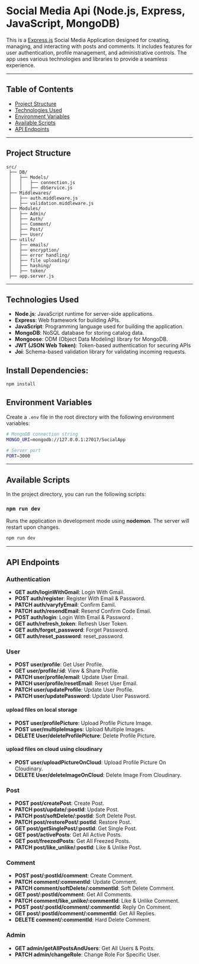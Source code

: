 # Social Media Api (Node.js, Express, JavaScript, MongoDB)
This is a [Express.js](https://expressjs.com/) Social Media Application designed for creating, managing, and interacting with posts and comments. 
It includes features for user authentication, profile management, and administrative controls. 
The app uses various technologies and libraries to provide a seamless experience.

---

## Table of Contents

- [Project Structure](#project-structure)
- [Technologies Used](#technologies-used)
- [Environment Variables](#environment-variables)
- [Available Scripts](#available-scripts)
- [API Endpoints](#api-endpoints)

---

## Project Structure

```
src/
 ├── DB/
 │   ├── Models/
 │   │   ├── connection.js
 │   │   ├── dbService.js
 ├── Middlewares/
 │   ├── auth.middleware.js
 │   ├── validation.middleware.js
 ├── Modules/
 │   ├── Admin/
 │   ├── Auth/
 │   ├── Comment/
 │   ├── Post/
 │   ├── User/
 ├── utils/
 │   ├── emails/
 │   ├── encryption/
 │   ├── error handling/
 │   ├── file uploading/
 │   ├── hashing/
 │   ├── token/
 ├── app.server.js
```
---

## Technologies Used

- **Node.js**: JavaScript runtime for server-side applications.
- **Express**: Web framework for building APIs.
- **JavaScript**: Programming language used for building the application.
- **MongoDB**: NoSQL database for storing catalog data.
- **Mongoose**: ODM (Object Data Modeling) library for MongoDB.
- **JWT (JSON Web Token)**: Token-based authentication for securing APIs
- **Joi**: Schema-based validation library for validating incoming requests.

## Install Dependencies:

   ```bash
   npm install
   ```
## Environment Variables

Create a `.env` file in the root directory with the following environment variables:

```bash
# MongoDB connection string
MONGO_URI=mongodb://127.0.0.1:27017/SocialApp

# Server port
PORT=3000
```

---

## Available Scripts

In the project directory, you can run the following scripts:

### `npm run dev`

Runs the application in development mode using **nodemon**. The server will restart upon changes.

```bash
npm run dev
```
---

## API Endpoints

### Authentication

- **GET auth/loginWithGmail**: Login With Gmail.
- **POST auth/register**: Register With Email & Password.
- **PATCH auth/varyfyEmail**: Confirm Eamil.
- **PATCH auth/resendEmail**: Resend Confirm Code Email.
- **POST auth/login**: Login With Email & Password .
- **GET auth/refresh_token**: Refresh User Token.
- **GET auth/forget_password**: Forget Password.
- **GET auth/reset_password**: reset_password.

### User

- **POST user/profile**: Get User Profile.
- **GET user/profile/:id**: View & Share Profile.
- **PATCH user/profile/email**: Update User Email.
- **PATCH user/profile/resetEmail**: Reset User Email.
- **PATCH user/updateProfile**: Update User Profile.
- **PATCH user/updatePassword**: Update User Password.
#### upload files on local storage
- **POST user/profilePicture**: Upload Profile Picture Image.
- **POST user/multipleImages**: Upload Multiple Images.
- **DELETE User/deleteProfilePicture**: Delete Profile Picture.
#### upload files on cloud using cloudinary
- **POST user/uploadPictureOnCloud**: Upload Profile Picture On Cloudinary.
- **DELETE User/deleteImageOnCloud**: Delete Image From Cloudinary.

### Post
- **POST post/createPost**: Create Post.
- **PATCH post/update/:postId**: Update Post.
- **PATCH post/softDelete/:postId**: Soft Delete Post.
- **PATCH post/restorePost/:postId**: Restore Post.
- **GET post/getSinglePost/:postId**: Get Single Post.
- **GET post/activePosts**: Get All Active Posts.
- **GET post/freezedPosts**: Get All Freezed Posts.
- **PATCH post/like_unlike/:postId**: Like & Unlike Post.

### Comment
- **POST post/:postId/comment**: Create Comment.
- **PATCH comment/:commentId**: Update Comment.
- **PATCH comment/softDelete/:commentId**: Soft Delete Comment.
- **GET post/:postId/comment**: Get All Comments.
- **PATCH comment/like_unlike/:commentId**: Like & Unlike Comment.
- **POST post/:postId/comment/:commentId**: Reply On Comment.
- **GET post/:postId/comment/:commentId**: Get All Replies.
- **DELETE comment/:commentId**: Hard Delete Comment.

### Admin
- **GET admin/getAllPostsAndUsers**: Get All Users & Posts.
- **PATCH admin/changeRole**: Change Role For Specific User.














